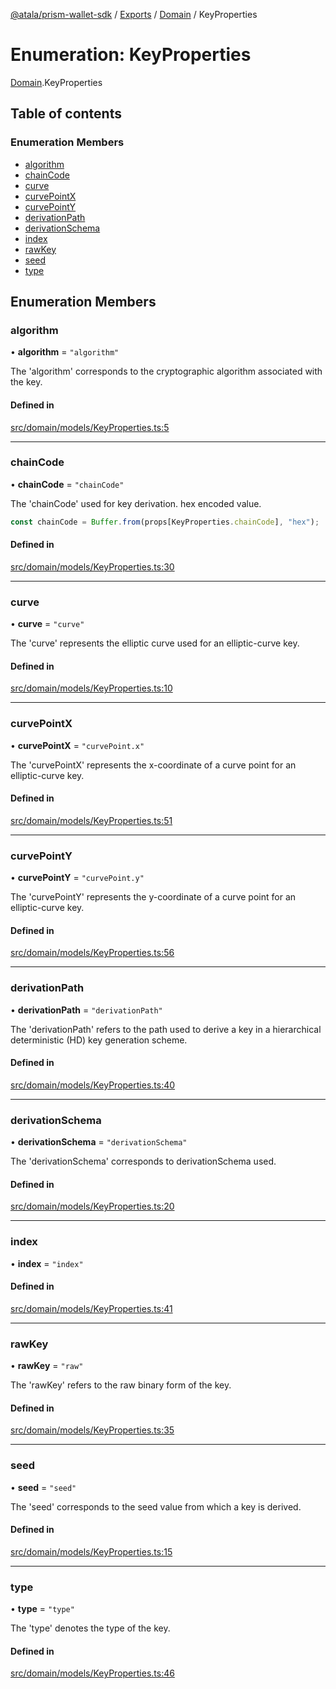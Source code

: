 [@atala/prism-wallet-sdk](../README.md) / [Exports](../modules.md) / [Domain](../modules/Domain.md) / KeyProperties

# Enumeration: KeyProperties

[Domain](../modules/Domain.md).KeyProperties

## Table of contents

### Enumeration Members

- [algorithm](Domain.KeyProperties.md#algorithm)
- [chainCode](Domain.KeyProperties.md#chaincode)
- [curve](Domain.KeyProperties.md#curve)
- [curvePointX](Domain.KeyProperties.md#curvepointx)
- [curvePointY](Domain.KeyProperties.md#curvepointy)
- [derivationPath](Domain.KeyProperties.md#derivationpath)
- [derivationSchema](Domain.KeyProperties.md#derivationschema)
- [index](Domain.KeyProperties.md#index)
- [rawKey](Domain.KeyProperties.md#rawkey)
- [seed](Domain.KeyProperties.md#seed)
- [type](Domain.KeyProperties.md#type)

## Enumeration Members

### algorithm

• **algorithm** = ``"algorithm"``

The 'algorithm' corresponds to the cryptographic algorithm associated with the key.

#### Defined in

[src/domain/models/KeyProperties.ts:5](https://github.com/hyperledger/identus-edge-agent-sdk-ts/blob/47157819fe5d19bccc5fcc542e98f32706bff6c2/src/domain/models/KeyProperties.ts#L5)

___

### chainCode

• **chainCode** = ``"chainCode"``

The 'chainCode' used for key derivation.
hex encoded value.

```ts
const chainCode = Buffer.from(props[KeyProperties.chainCode], "hex");
```

#### Defined in

[src/domain/models/KeyProperties.ts:30](https://github.com/hyperledger/identus-edge-agent-sdk-ts/blob/47157819fe5d19bccc5fcc542e98f32706bff6c2/src/domain/models/KeyProperties.ts#L30)

___

### curve

• **curve** = ``"curve"``

The 'curve' represents the elliptic curve used for an elliptic-curve key.

#### Defined in

[src/domain/models/KeyProperties.ts:10](https://github.com/hyperledger/identus-edge-agent-sdk-ts/blob/47157819fe5d19bccc5fcc542e98f32706bff6c2/src/domain/models/KeyProperties.ts#L10)

___

### curvePointX

• **curvePointX** = ``"curvePoint.x"``

The 'curvePointX' represents the x-coordinate of a curve point for an elliptic-curve key.

#### Defined in

[src/domain/models/KeyProperties.ts:51](https://github.com/hyperledger/identus-edge-agent-sdk-ts/blob/47157819fe5d19bccc5fcc542e98f32706bff6c2/src/domain/models/KeyProperties.ts#L51)

___

### curvePointY

• **curvePointY** = ``"curvePoint.y"``

The 'curvePointY' represents the y-coordinate of a curve point for an elliptic-curve key.

#### Defined in

[src/domain/models/KeyProperties.ts:56](https://github.com/hyperledger/identus-edge-agent-sdk-ts/blob/47157819fe5d19bccc5fcc542e98f32706bff6c2/src/domain/models/KeyProperties.ts#L56)

___

### derivationPath

• **derivationPath** = ``"derivationPath"``

The 'derivationPath' refers to the path used to derive a key in a hierarchical deterministic (HD) key generation scheme.

#### Defined in

[src/domain/models/KeyProperties.ts:40](https://github.com/hyperledger/identus-edge-agent-sdk-ts/blob/47157819fe5d19bccc5fcc542e98f32706bff6c2/src/domain/models/KeyProperties.ts#L40)

___

### derivationSchema

• **derivationSchema** = ``"derivationSchema"``

The 'derivationSchema' corresponds to derivationSchema used.

#### Defined in

[src/domain/models/KeyProperties.ts:20](https://github.com/hyperledger/identus-edge-agent-sdk-ts/blob/47157819fe5d19bccc5fcc542e98f32706bff6c2/src/domain/models/KeyProperties.ts#L20)

___

### index

• **index** = ``"index"``

#### Defined in

[src/domain/models/KeyProperties.ts:41](https://github.com/hyperledger/identus-edge-agent-sdk-ts/blob/47157819fe5d19bccc5fcc542e98f32706bff6c2/src/domain/models/KeyProperties.ts#L41)

___

### rawKey

• **rawKey** = ``"raw"``

The 'rawKey' refers to the raw binary form of the key.

#### Defined in

[src/domain/models/KeyProperties.ts:35](https://github.com/hyperledger/identus-edge-agent-sdk-ts/blob/47157819fe5d19bccc5fcc542e98f32706bff6c2/src/domain/models/KeyProperties.ts#L35)

___

### seed

• **seed** = ``"seed"``

The 'seed' corresponds to the seed value from which a key is derived.

#### Defined in

[src/domain/models/KeyProperties.ts:15](https://github.com/hyperledger/identus-edge-agent-sdk-ts/blob/47157819fe5d19bccc5fcc542e98f32706bff6c2/src/domain/models/KeyProperties.ts#L15)

___

### type

• **type** = ``"type"``

The 'type' denotes the type of the key.

#### Defined in

[src/domain/models/KeyProperties.ts:46](https://github.com/hyperledger/identus-edge-agent-sdk-ts/blob/47157819fe5d19bccc5fcc542e98f32706bff6c2/src/domain/models/KeyProperties.ts#L46)

